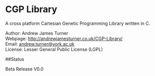 CGP Library
======

A cross platform Cartesian Genetic Programming Library written in C.

Author: Andrew James Turner    
Webpage: http://andrewjamesturner.co.uk/CGP-Library/    
Email: andrew.turner@york.ac.uk    
License: Lesser General Public License (LGPL)    

##Status

Beta Release V0.0


